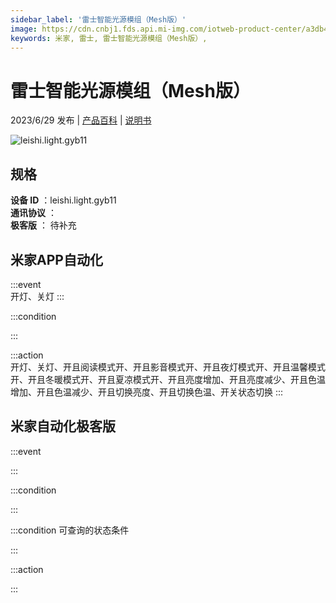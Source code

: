 ```yaml
---
sidebar_label: '雷士智能光源模组（Mesh版）'
image: https://cdn.cnbj1.fds.api.mi-img.com/iotweb-product-center/a3db4ffe6f0f2e23525aabef2f0797ab_1683598264206.png?GalaxyAccessKeyId=AKVGLQWBOVIRQ3XLEW&Expires=9223372036854775807&Signature=Dd+9/n829M2VT+B2BNPyaRpKT4o=
keywords: 米家, 雷士, 雷士智能光源模组（Mesh版）, 
---
```

# 雷士智能光源模组（Mesh版）

2023/6/29 发布 | [产品百科](https://home.mi.com/webapp/content/baike/product/index.html?model=leishi.light.gyb11/) | [说明书](https://home.mi.com/views/introduction.html?model=leishi.light.gyb11&region=cn)

![leishi.light.gyb11](https://cdn.cnbj1.fds.api.mi-img.com/iotweb-product-center/a3db4ffe6f0f2e23525aabef2f0797ab_1683598264206.png?GalaxyAccessKeyId=AKVGLQWBOVIRQ3XLEW&Expires=9223372036854775807&Signature=Dd+9/n829M2VT+B2BNPyaRpKT4o=)

## 规格  
> 
**设备 ID** ：leishi.light.gyb11  
**通讯协议** ：  
**极客版**  ： 待补充 


## 米家APP自动化  

:::event  
开灯、关灯
:::

:::condition  

:::

:::action   
开灯、关灯、开且阅读模式开、开且影音模式开、开且夜灯模式开、开且温馨模式开、开且冬暖模式开、开且夏凉模式开、开且亮度增加、开且亮度减少、开且色温增加、开且色温减少、开且切换亮度、开且切换色温、开关状态切换
:::

## 米家自动化极客版  

:::event  

:::

:::condition  

:::

:::condition 可查询的状态条件  

:::

:::action  

:::

        
